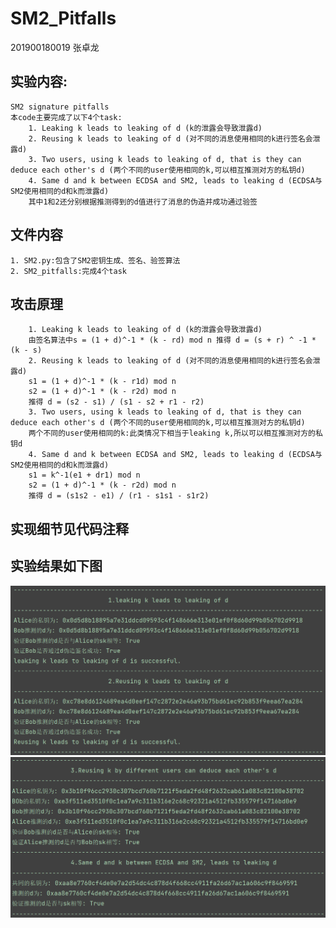 # SM2_Pitfalls

201900180019 张卓龙

## 实验内容:
    SM2 signature pitfalls
    本code主要完成了以下4个task:        
        1. Leaking k leads to leaking of d (k的泄露会导致泄露d)     
        2. Reusing k leads to leaking of d (对不同的消息使用相同的k进行签名会泄露d)   
        3. Two users, using k leads to leaking of d, that is they can deduce each other's d (两个不同的user使用相同的k,可以相互推测对方的私钥d)          
        4. Same d and k between ECDSA and SM2, leads to leaking d (ECDSA与SM2使用相同的d和k而泄露d)    
        其中1和2还分别根据推测得到的d值进行了消息的伪造并成功通过验签      
    
## 文件内容      
    1. SM2.py:包含了SM2密钥生成、签名、验签算法      
    2. SM2_pitfalls:完成4个task


## 攻击原理       
        1. Leaking k leads to leaking of d (k的泄露会导致泄露d)    
        由签名算法中s = (1 + d)^-1 * (k - rd) mod n 推得 d = (s + r) ^ -1 * (k - s)      
        2. Reusing k leads to leaking of d (对不同的消息使用相同的k进行签名会泄露d)      
        s1 = (1 + d)^-1 * (k - r1d) mod n      
        s2 = (1 + d)^-1 * (k - r2d) mod n      
        推得 d = (s2 - s1) / (s1 - s2 + r1 - r2)                 
        3. Two users, using k leads to leaking of d, that is they can deduce each other's d (两个不同的user使用相同的k,可以相互推测对方的私钥d)         
        两个不同的user使用相同的k:此类情况下相当于leaking k,所以可以相互推测对方的私钥d                     
        4. Same d and k between ECDSA and SM2, leads to leaking d (ECDSA与SM2使用相同的d和k而泄露d)       
        s1 = k^-1(e1 + dr1) mod n      
        s2 = (1 + d)^-1 * (k - r2d) mod n        
        推得 d = (s1s2 - e1) / (r1 - s1s1 - s1r2)     
    
    

## 实现细节见代码注释

## 实验结果如下图
![攻击结果](https://github.com/Zhang-SDU/cst-project/blob/main/SM2/SM2_Pitfalls/result1.png)
![攻击结果](https://github.com/Zhang-SDU/cst-project/blob/main/SM2/SM2_Pitfalls/result2.png)
